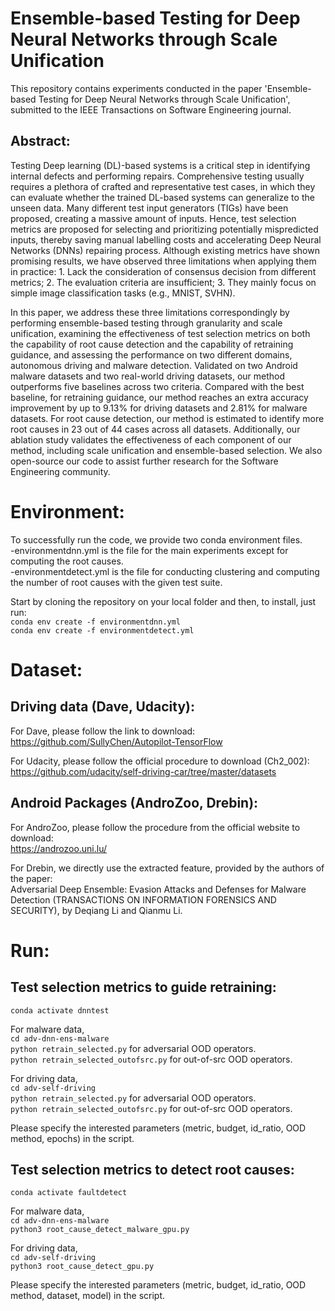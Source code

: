 # Ensemble-based Testing for Deep Neural Networks through Scale Unification
This repository contains experiments conducted in the paper 'Ensemble-based Testing for Deep Neural Networks through Scale Unification', submitted to the IEEE Transactions on Software Engineering journal.

## Abstract:  
Testing Deep learning (DL)-based systems is a critical step in identifying internal defects and performing repairs. Comprehensive testing usually requires a plethora of crafted and representative test cases, in which they can evaluate whether the trained DL-based systems can generalize to the unseen data. Many different test input generators (TIGs) have been proposed, creating a massive amount of inputs. Hence, test selection metrics are proposed for selecting and prioritizing potentially mispredicted inputs, thereby saving manual labelling costs and accelerating Deep Neural Networks (DNNs) repairing process. Although existing metrics have shown promising results, we have observed three limitations when applying them in practice: 1. Lack the consideration of consensus decision from different metrics; 2. The evaluation criteria are insufficient; 3. They mainly focus on simple image classification tasks (e.g., MNIST, SVHN).

In this paper, we address these three limitations correspondingly by performing ensemble-based testing through granularity and scale unification, examining the effectiveness of test selection metrics on both the capability of root cause detection and the capability of retraining guidance, and assessing the performance on two different domains, autonomous driving and malware detection. Validated on two Android malware datasets and two real-world driving datasets, our method outperforms five baselines across two criteria. Compared with the best baseline, for retraining guidance, our method reaches an extra accuracy improvement by up to 9.13\% for driving datasets and 2.81\% for malware datasets. For root cause detection, our method is estimated to identify more root causes in 23 out of 44 cases across all datasets. Additionally, our ablation study validates the effectiveness of each component of our method, including scale unification and ensemble-based selection. We also open-source our code to assist further research for the Software Engineering community.


# Environment:
To successfully run the code, we provide two conda environment files. <br />
-environmentdnn.yml is the file for the main experiments except for computing the root causes.<br />
-environmentdetect.yml is the file for conducting clustering and computing the number of root causes with the given test suite.

Start by cloning the repository on your local folder and then, to install, just run:<br />
`conda env create -f environmentdnn.yml` <br />
`conda env create -f environmentdetect.yml` <br />

# Dataset:
## Driving data (Dave, Udacity):
For Dave, please follow the link to download:<br />
https://github.com/SullyChen/Autopilot-TensorFlow

For Udacity, please follow the official procedure to download (Ch2_002): <br />
https://github.com/udacity/self-driving-car/tree/master/datasets

## Android Packages (AndroZoo, Drebin):
For AndroZoo, please follow the procedure from the official website to download:<br />
https://androzoo.uni.lu/

For Drebin, we directly use the extracted feature, provided by the authors of the paper: <br />
Adversarial Deep Ensemble: Evasion Attacks and Defenses for Malware Detection (TRANSACTIONS ON INFORMATION FORENSICS AND SECURITY), by Deqiang Li and Qianmu Li.

# Run:
## Test selection metrics to guide retraining:
`conda activate dnntest`

For malware data, <br />
`cd adv-dnn-ens-malware`<br />
`python retrain_selected.py` for adversarial OOD operators.<br />
`python retrain_selected_outofsrc.py` for out-of-src OOD operators.<br />

For driving data, <br />
`cd adv-self-driving`<br />
`python retrain_selected.py` for adversarial OOD operators.<br />
`python retrain_selected_outofsrc.py` for out-of-src OOD operators.<br />

Please specify the interested parameters (metric, budget, id_ratio, OOD method, epochs) in the script.

## Test selection metrics to detect root causes:
`conda activate faultdetect`

For malware data, <br />
`cd adv-dnn-ens-malware`<br />
`python3 root_cause_detect_malware_gpu.py`<br />

For driving data, <br />
`cd adv-self-driving`<br />
`python3 root_cause_detect_gpu.py`<br />

Please specify the interested parameters (metric, budget, id_ratio, OOD method, dataset, model) in the script.
